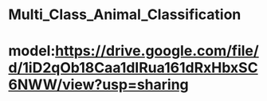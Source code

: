 # Multi_Class_Animal_Classification
# model:https://drive.google.com/file/d/1iD2qOb18Caa1dIRua161dRxHbxSC6NWW/view?usp=sharing

